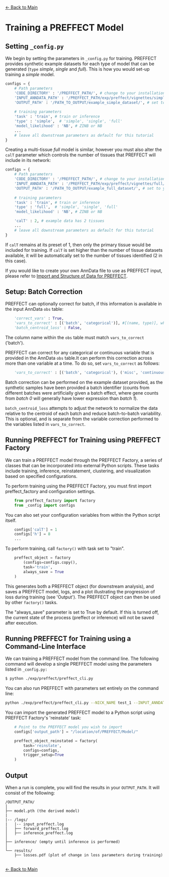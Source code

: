 [← Back to Main](readme.md#training-a-preffect-model)

# Training a PREFFECT Model

## Setting `_config.py`

We begin by setting the parameters in `_config.py` for training. PREFFECT provides synthetic example datasets for each type of model that can be generated (`type` _simple_, _single_ and _full_). This is how you would set-up training a _simple_ model.

```python
configs = {
    # Path parameters
    'CODE_DIRECTORY' : '/PREFFECT_PATH/', # change to your installation path
    'INPUT_ANNDATA_PATH' : '/PREFFECT_PATH/exp/preffect/vignettes/simple/', # expects subdirectories train and validation
    'OUTPUT_PATH' : '/PATH_TO_OUTPUT/example_simple_dataset/', # set to your desired output location
   
    # training parameters      
    'task' : 'train', # train or inference 
    'type' : 'simple',  # 'simple', 'single', 'full'
    'model_likelihood' : 'NB', # ZINB or NB
    ...
    # leave all downstream parameters as default for this tutorial
}
```

Creating a multi-tissue _full_ model is similar, however you must also alter the `calT` parameter which controls the number of tissues that PREFFECT will include in its network:
```python
configs = {
    # Path parameters
    'CODE_DIRECTORY' : '/PREFFECT_PATH/', # change to your installation path
    'INPUT_ANNDATA_PATH' : '/PREFFECT_PATH/exp/preffect/vignettes/full/', # expects subdirectories train and validation
    'OUTPUT_PATH' : '/PATH_TO_OUTPUT/example_full_dataset/', # set to your desired output location
   
    # training parameters      
    'task' : 'train', # train or inference 
    'type' : 'full',  # 'simple', 'single', 'full'
    'model_likelihood' : 'NB', # ZINB or NB

    'calT' : 2, # example data has 2 tissues
    ...
    # leave all downstream parameters as default for this tutorial
}
```
If `calT` remains at its preset of 1, then only the primary tissue would be included for training. If `calT` is set higher than the number of tissue datasets available, it will be automatically set to the number of tissues identified ($2$ in this case).

If you would like to create your own AnnData file to use as PREFFECT input, please refer to [Import and Structure of Data for PREFFECT](importing.md).

## Setup: Batch Correction
PREFFECT can optionally correct for batch, if this information is available in the input AnnData `obs` table:
```python
    'correct_vars' : True,
    'vars_to_correct' : [('batch', 'categorical')], #[(name, type)], where 'type' is either categorical or continuous
    'batch_centroid_loss' : False,
```
The column name within the `obs` table must match `vars_to_correct` ('batch'). 

PREFFECT can correct for any categorical or continuous variable that is provided in the AnnData `obs` table.It can perform this correction across more than one variable at a time. To do so, set `vars_to_correct` as follows:
```python
    'vars_to_correct' : [('batch', 'categorical'), ('misc', 'continuous'), ...],
```

Batch correction can be performed on the example dataset provided, as the synthetic samples have been provided a batch identifier (counts from different batches were artificially given a batch effect, where gene counts from _batch 0_ will generally have lower expression than _batch 1_).

`batch_centroid_loss` attempts to adjust the network to normalize the data relative to the centroid of each batch and reduce batch-to-batch variability. This is optional, and is separate from the variable correction performed to the variables listed in `vars_to_correct`.

## Running PREFFECT for Training using PREFFECT Factory

We can train a PREFFECT model through the PREFFECT Factory, a series of classes that can be incorporated into external Python scripts. These tasks include training, inference, reinstatement, clustering, and visualization based on specified configurations.

To perform training using the PREFFECT Factory, you must first import preffect_factory and configuration settings.
```python
    from preffect_factory import factory
    from _config import configs
```

You can also set your configuration variables from within the Python script itself.
```python
    configs['calT'] = 1
    configs['h'] = 8
    ...
```

To perform training, call `factory()` with task set to "train".
```python
    preffect_object = factory
        (configs=configs.copy(), 
        task='train', 
        always_save = True
    )
```

This generates both a PREFFECT object (for downstream analysis), and saves a PREFFECT model, logs, and a plot illustrating the progression of loss during training (see 'Output'). The PREFFECT object can then be used by other `factory()` tasks.

The "always_save" parameter is set to True by default. If this is turned off, the current state of the process (preffect or inference) will not be saved after execution.

## Running PREFFECT for Training using a Command-Line Interface

We can training a PREFFECT model from the command line. The following command will develop a single PREFFECT model using the parameters listed in `_config.py:`
```bash
$ python ./exp/preffect/preffect_cli.py
```

You can also run PREFFECT with parameters set entirely on the command line:
```bash
python ./exp/preffect/preffect_cli.py --NICK_NAME test_1 --INPUT_ANNDATA_PATH /PREFFECT_PATH/exp/preffect/vignettes/simple/ --epochs 200 --mini_batch_size 400 --lr 0.001 --infer_lib_size True --model_likelihood NB  --batch_centroid_loss False --select_samples 100 --select_sample_replacement True --task inference --adjust_vars False --OUTPUT_PATH /PATH_TO_OUTPUT/example_simple_dataset/ --save_model True
```

You can import the generated PREFFECT model to a Python script using PREFFECT Factory's 'reinstate' task: 
```python
    # Point to the PREFFECT model you wish to import
    configs['output_path'] = "/location/of/PREFFECT/Model/" 

    preffect_object_reinstated = factory(
        task='reinstate', 
        configs=configs, 
        trigger_setup=True
    )
```


## Output
When a run is complete, you will find the results in your `OUTPUT_PATH`. It will consist of the following:

```
/OUTPUT_PATH/
│
├── model.pth (the derived model)
|
|-- /logs/
|   |-- input_preffect.log
│   ├── forward_preffect.log
│   ├── inference_preffect.log
│
├── inference/ (empty until inference is performed)
│
└── results/
    ├── losses.pdf (plot of change in loss parameters during training)
```


##
[← Back to Main](readme.md#training-a-preffect-model)
